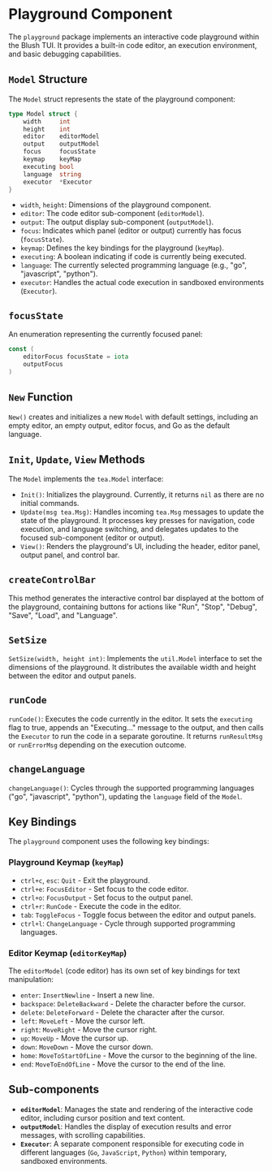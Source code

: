 # Playground Component

The `playground` package implements an interactive code playground within the Blush TUI. It provides a built-in code editor, an execution environment, and basic debugging capabilities.

## `Model` Structure

The `Model` struct represents the state of the playground component:

```go
type Model struct {
	width     int
	height    int
	editor    editorModel
	output    outputModel
	focus     focusState
	keymap    keyMap
	executing bool
	language  string
	executor  *Executor
}
```

- `width`, `height`: Dimensions of the playground component.
- `editor`: The code editor sub-component (`editorModel`).
- `output`: The output display sub-component (`outputModel`).
- `focus`: Indicates which panel (editor or output) currently has focus (`focusState`).
- `keymap`: Defines the key bindings for the playground (`keyMap`).
- `executing`: A boolean indicating if code is currently being executed.
- `language`: The currently selected programming language (e.g., "go", "javascript", "python").
- `executor`: Handles the actual code execution in sandboxed environments (`Executor`).

## `focusState`

An enumeration representing the currently focused panel:

```go
const (
	editorFocus focusState = iota
	outputFocus
)
```

## `New` Function

`New()` creates and initializes a new `Model` with default settings, including an empty editor, an empty output, editor focus, and Go as the default language.

## `Init`, `Update`, `View` Methods

The `Model` implements the `tea.Model` interface:

- `Init()`: Initializes the playground. Currently, it returns `nil` as there are no initial commands.
- `Update(msg tea.Msg)`: Handles incoming `tea.Msg` messages to update the state of the playground. It processes key presses for navigation, code execution, and language switching, and delegates updates to the focused sub-component (editor or output).
- `View()`: Renders the playground's UI, including the header, editor panel, output panel, and control bar.

## `createControlBar`

This method generates the interactive control bar displayed at the bottom of the playground, containing buttons for actions like "Run", "Stop", "Debug", "Save", "Load", and "Language".

## `SetSize`

`SetSize(width, height int)`: Implements the `util.Model` interface to set the dimensions of the playground. It distributes the available width and height between the editor and output panels.

## `runCode`

`runCode()`: Executes the code currently in the editor. It sets the `executing` flag to true, appends an "Executing..." message to the output, and then calls the `Executor` to run the code in a separate goroutine. It returns `runResultMsg` or `runErrorMsg` depending on the execution outcome.

## `changeLanguage`

`changeLanguage()`: Cycles through the supported programming languages ("go", "javascript", "python"), updating the `language` field of the `Model`.

## Key Bindings

The `playground` component uses the following key bindings:

### Playground Keymap (`keyMap`)

- `ctrl+c`, `esc`: `Quit` - Exit the playground.
- `ctrl+e`: `FocusEditor` - Set focus to the code editor.
- `ctrl+o`: `FocusOutput` - Set focus to the output panel.
- `ctrl+r`: `RunCode` - Execute the code in the editor.
- `tab`: `ToggleFocus` - Toggle focus between the editor and output panels.
- `ctrl+l`: `ChangeLanguage` - Cycle through supported programming languages.

### Editor Keymap (`editorKeyMap`)

The `editorModel` (code editor) has its own set of key bindings for text manipulation:

- `enter`: `InsertNewline` - Insert a new line.
- `backspace`: `DeleteBackward` - Delete the character before the cursor.
- `delete`: `DeleteForward` - Delete the character after the cursor.
- `left`: `MoveLeft` - Move the cursor left.
- `right`: `MoveRight` - Move the cursor right.
- `up`: `MoveUp` - Move the cursor up.
- `down`: `MoveDown` - Move the cursor down.
- `home`: `MoveToStartOfLine` - Move the cursor to the beginning of the line.
- `end`: `MoveToEndOfLine` - Move the cursor to the end of the line.

## Sub-components

- **`editorModel`**: Manages the state and rendering of the interactive code editor, including cursor position and text content.
- **`outputModel`**: Handles the display of execution results and error messages, with scrolling capabilities.
- **`Executor`**: A separate component responsible for executing code in different languages (`Go`, `JavaScript`, `Python`) within temporary, sandboxed environments.
